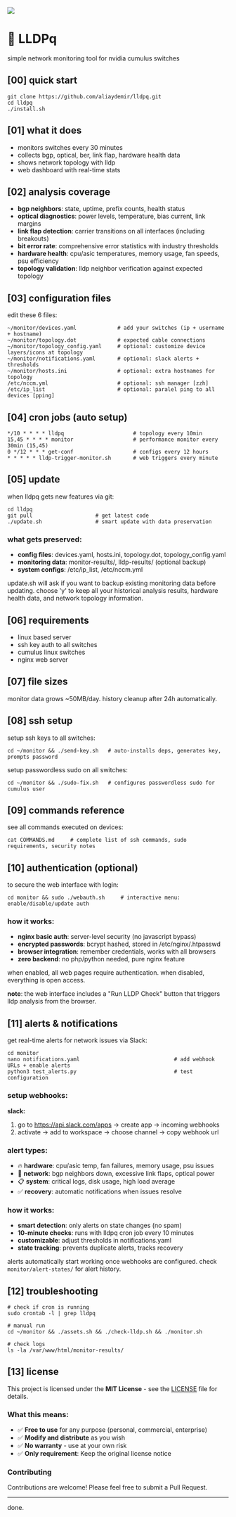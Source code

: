 ![](assets/nvidia.png)

# 🚀️ LLDPq

simple network monitoring tool for nvidia cumulus switches

## [00] quick start  

``` 
git clone https://github.com/aliaydemir/lldpq.git 
cd lldpq
./install.sh 
```

## [01] what it does

- monitors switches every 30 minutes  
- collects bgp, optical, ber, link flap, hardware health data
- shows network topology with lldp
- web dashboard with real-time stats

## [02] analysis coverage

- **bgp neighbors**: state, uptime, prefix counts, health status
- **optical diagnostics**: power levels, temperature, bias current, link margins  
- **link flap detection**: carrier transitions on all interfaces (including breakouts)
- **bit error rate**: comprehensive error statistics with industry thresholds
- **hardware health**: cpu/asic temperatures, memory usage, fan speeds, psu efficiency
- **topology validation**: lldp neighbor verification against expected topology

## [03] configuration files

edit these 6 files:

```
~/monitor/devices.yaml             # add your switches (ip + username + hostname)
~/monitor/topology.dot             # expected cable connections
~/monitor/topology_config.yaml     # optional: customize device layers/icons at topology
~/monitor/notifications.yaml       # optional: slack alerts + thresholds
~/monitor/hosts.ini                # optional: extra hostnames for topology  
/etc/nccm.yml                      # optional: ssh manager [zzh]
/etc/ip_list                       # optional: paralel ping to all devices [pping]
```

## [04] cron jobs (auto setup)

```
*/10 * * * * lldpq                      # topology every 10min
15,45 * * * * monitor                   # performance monitor every 30min (15,45)  
0 */12 * * * get-conf                   # configs every 12 hours
* * * * * lldp-trigger-monitor.sh       # web triggers every minute
```

## [05] update

when lldpq gets new features via git:

```
cd lldpq
git pull                    # get latest code
./update.sh                 # smart update with data preservation
```

### what gets preserved:
- **config files**: devices.yaml, hosts.ini, topology.dot, topology_config.yaml
- **monitoring data**: monitor-results/, lldp-results/ (optional backup)
- **system configs**: /etc/ip_list, /etc/nccm.yml  

update.sh will ask if you want to backup existing monitoring data before updating. choose 'y' to keep all your historical analysis results, hardware health data, and network topology information.

## [06] requirements

- linux based server
- ssh key auth to all switches  
- cumulus linux switches
- nginx web server

## [07] file sizes

monitor data grows ~50MB/day. history cleanup after 24h automatically.

## [08] ssh setup

setup ssh keys to all switches:

```
cd ~/monitor && ./send-key.sh   # auto-installs deps, generates key, prompts password
```

setup passwordless sudo on all switches:

```
cd ~/monitor && ./sudo-fix.sh   # configures passwordless sudo for cumulus user
```

## [09] commands reference

see all commands executed on devices:

```
cat COMMANDS.md     # complete list of ssh commands, sudo requirements, security notes
```

## [10] authentication (optional)

to secure the web interface with login:

```
cd monitor && sudo ./webauth.sh     # interactive menu: enable/disable/update auth
```

### how it works:
- **nginx basic auth**: server-level security (no javascript bypass)
- **encrypted passwords**: bcrypt hashed, stored in /etc/nginx/.htpasswd
- **browser integration**: remember credentials, works with all browsers
- **zero backend**: no php/python needed, pure nginx feature

when enabled, all web pages require authentication. when disabled, everything is open access.

**note**: the web interface includes a "Run LLDP Check" button that triggers lldp analysis from the browser.

## [11] alerts & notifications

get real-time alerts for network issues via Slack:

```
cd monitor
nano notifications.yaml                              # add webhook URLs + enable alerts
python3 test_alerts.py                               # test configuration
```

### setup webhooks:

**slack:**  
1. go to https://api.slack.com/apps → create app → incoming webhooks
2. activate → add to workspace → choose channel → copy webhook url

### alert types:
- 🔥 **hardware**: cpu/asic temp, fan failures, memory usage, psu issues
- 🔴 **network**: bgp neighbors down, excessive link flaps, optical power
- 📋 **system**: critical logs, disk usage, high load average
- ✅ **recovery**: automatic notifications when issues resolve

### how it works:
- **smart detection**: only alerts on state changes (no spam)
- **10-minute checks**: runs with lldpq cron job every 10 minutes
- **customizable**: adjust thresholds in notifications.yaml
- **state tracking**: prevents duplicate alerts, tracks recovery

alerts automatically start working once webhooks are configured. check `monitor/alert-states/` for alert history.

## [12] troubleshooting

```
# check if cron is running
sudo crontab -l | grep lldpq

# manual run
cd ~/monitor && ./assets.sh && ./check-lldp.sh && ./monitor.sh

# check logs  
ls -la /var/www/html/monitor-results/
```

## [13] license

This project is licensed under the **MIT License** - see the [LICENSE](LICENSE) file for details.

### What this means:
- ✅ **Free to use** for any purpose (personal, commercial, enterprise)
- ✅ **Modify and distribute** as you wish
- ✅ **No warranty** - use at your own risk
- ✅ **Only requirement**: Keep the original license notice

### Contributing
Contributions are welcome! Please feel free to submit a Pull Request.

---

done.

